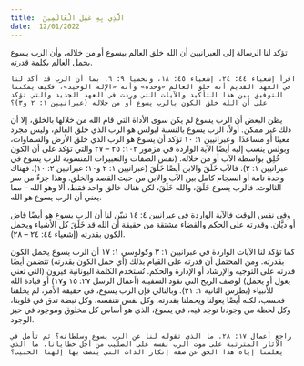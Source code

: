 ```yaml
---
title:  الَّذِي بِهِ عَمِلَ الْعَالَمِينَ
date:  12/01/2022
---
```


تؤكد لنا الرسالة إلى العبرانيين أن الله خلق العالم بيسوع أو من خلاله، وأن الرب يسوع يحمل العالم بكلمة قدرته.

`اقرأ إشعياء ٤٤: ٢٤، إشعياء ٤٥: ١٨، ونحميا ٩: ٦. بما أن الرب قد أكد لنا في العهد القديم أنه خلق العالم «وحده» وأنه «الإله الوحيد»، فكيف يمكننا التوفيق بين هذا التأكيد والآيات التي وردت في العهد الجديد والتي تؤكد على أن الله خلق الكون بالرب يسوع أو من خلاله (عبرانيين ١: ٢ و٣)؟`

يظن البعض أن الرب يسوع لم يكن سوى الأداة التي قام الله من خلالها بالخلق، إلا أن ذلك غير ممكن. أولاً، الرب يسوع بالنسبة لبولس هو الرب الذي خلق العالم، وليس مجرد معينًا أو مساعدًا. وعبرانيين ١: ١٠ تؤكد أن يسوع هو الرب الذي خلق الأرض والسماوات، وبولس ينسب إليه أيضًا الآية الواردة في مزمور ١٠٢: ٢٥ – ٢٧ والتي تؤكد على أن الكون خُلِق بواسطة الآب أو من خلاله. (نفس الصفات والتعبيرات المنسوبة للرب يسوع في عبرانيين ١: ٢). فالآب خَلَقَ والابن أيضًا خَلَقَ (عبرانيين ١: ٢ و١٠؛ عبرانيين ٢: ١٠). فهناك وحدة تامة أو انسجام كامل بين الآب والابن من حيث القصد والخلق. وهذا جزءٌ من سر الثالوث. فالرب يسوع خَلَقَ، والله خَلَقَ، لكن هناك خالق واحد فقط، ألا وهو الله – مما يعني أن الرب يسوع هو الله.

وفي نفس الوقت فالآية الواردة في عبرانيين ٤: ١٤ تبيّن لنا أن الرب يسوع هو أيضًا قاض أو ديَّان. وقدرته على الحكم والقضاء مشتقة من حقيقة أن الله قد خَلَقَ كل الأشياء ويحمل الكون بقدرته (إشعياء ٤٤: ٢٤ – ٢٨).

كما تؤكد لنا الآيات الواردة في عبرانيين ١: ٣ وكولوسي ١: ١٧ أن الرب يسوع يحمل الكون بقدرته. ومن المحتمل أن قدرته على القيام بذلك (أي حمل الكون بقدرته) تتضمن أيضًا قدرته على التوجيه والإرشاد أو الإدارة والحكم. تُستخدم الكلمة اليونانية فيرون (التي تعني يعول أو يحمل) لوصف الريح التي تقود السفينة (أعمال الرسل ٢٧: ١٥ و١٧) أو قيادة الله للأنبياء (بطرس الثانية ١: ٢١). وبالتالي فإن الرب يسوع، في حقيقة الأمر، لم يخلقنا فحسب، لكنه أيضًا يعولنا ويحملنا بقدرته. وكل نفس نتنفسه، وكل نبضة تدق في قلوبنا، وكل لحظة من وجودنا توجد فيه، في يسوع، الذي هو أساس كل مخلوق وموجود في حيز الوجود.

`راجع أعمال ١٧: ٢٨. ما الذي تقوله لنا عن الرب يسوع وسلطانه؟ ثم تأمل في الآثار المترتبة على موت الرب نفسه على الصليب من أجل خطايانا. ما الذي يعلمنا إياه هذا الحق عن صفة إنكار الذات التي يتصف بها إلهنا الحبيب؟`